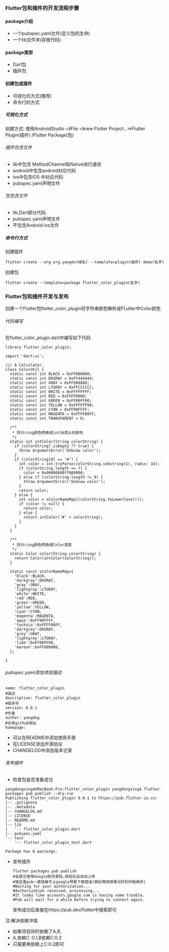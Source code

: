 ### Flutter包和插件的开发流程步骤

#### package介绍

- 一个pubspec.yaml文件(定义包的生命)
- 一个lib文件夹(存放代码)

#### package类型

- Dart包
- 插件包

#### 创建包或插件

- 可视化的方式(推荐)
- 命令行的方式

##### 可视化方式

创建方式: 使用AndroidStudio =》File =》new Flutter Project…=>Flutter Plugin(插件) /Flutter Package(包)

###### 插件包含文件

- lib中包含 MethodChannel和Native进行通信
- android中包含android对应代码
- ios中包含iOS 中对应代码
- pubspec.yaml声明文件

###### 包包含文件

- lib,Dart部分代码
- pubspec.yaml声明文件
- 不包含Android.ios文件

##### 命令行方式

创建插件

```
flutter create --org org.yangdx(域名) --template=plugin(插件) demo(名字)
```

创建包

```
flutter create --template=package flutter_color_plugin(名字)
```

### Flutter包和插件开发与发布

创建一个Flutter包flutter_color_plugin将字符串颜色解析成FLutter中Color颜色

###### 代码编写

在flutter_color_plugin.dart中编写如下代码

```
library flutter_color_plugin;

import 'dart:ui';

/// A Calculator.
class ColorUtil {
  static const int BLACK = 0xFF000000;
  static const int DKGRAY = 0xFF444444;
  static const int GRAY = 0xFF888888;
  static const int LTGRAY = 0xFFCCCCCC;
  static const int WHITE = 0xFFFFFFFF;
  static const int RED = 0xFFFF0000;
  static const int GREEN = 0xFF00FF00;
  static const int YELLOW = 0xFFFFFF00;
  static const int CYAN = 0xFF00FFFF;
  static const int MAGENTA = 0xFFFF00FF;
  static const int TRANSPARENT = 0;

  /**
   * 将String颜色转换成int16禁止的颜色
   */
  static int intColor(String colorString) {
    if (colorString?.isEmpty ?? true) {
      throw ArgumentError('Unknow color');
    }
    if (colorString[0] == '#') {
      int color = int.tryParse(colorString.substring(1), radix: 16);
      if (colorString.length == 7) {
        color = 0x00000000ff000000;
      } else if (colorString.length != 9) {
        throw ArgumentError('Unknow color');
      }
      return color;
    } else {
      int color = sColorNameMap[(colorString.toLowerCase())];
      if (color != null) {
        return color;
      } else {
        return intColor('#' + colorString);
      }
    }
  }

  /**
   * 将String颜色转换成Color类型
   */
  static Color color(String colorString) {
    return Color(intColor(colorString));
  }

  static const sColorNameMap={
    'black':BLACK,
    'darkgray':DKGRAY,
    'gray':GRAY,
    'lightgray':LTGRAY,
    'white':WHITE,
    'red':RED,
    'green':GREEN,
    'yellow':YELLOW,
    'cyan':CYAN,
    'magenta':MAGENTA,
    'aqua':0xFF00FFFF,
    'fuchsia':0xFFFF00FF,
    'dartgrey':DKGRAY,
    'grey':GRAY,
    'lightgrey':LTGRAY,
    'lime':0xFF00FF00,
    'maroon':0xFF800000,
  };

}
```



###### pubspec.yaml添加项目描述

```
name: flutter_color_plugin
#描述
description: flutter_color_plugin
#版本号
version: 0.0.1
#作者
author: yangdxg
#仓库github地址
homepage:
```

- 可以在README中添加使用手册
- 在LICENSE添加开源协议
- CHANGELOG中添加版本记录

###### 发布插件

- 检查包是否准备成功

```
yangdongxingdeMacBook-Pro:flutter_color_plugin yangdongxing$ flutter packages pub publish --dry-run
Publishing flutter_color_plugin 0.0.1 to https://pub.flutter-io.cn:
|-- .gitignore
|-- .metadata
|-- CHANGELOG.md
|-- LICENSE
|-- README.md
|-- lib
|   '-- flutter_color_plugin.dart
|-- pubspec.yaml
'-- test
    '-- flutter_color_plugin_test.dart

Package has 0 warnings.
```

- 发布插件

  ```
  flutter packages pub publish
  #会提示使用Google账号登陆,授权后会自动上传
  #我这里pub一直链接不上google导致下面错误(稍后等网络情况好的时候再传)
  #Waiting for your authorization...
  #Authorization received, processing...
  #It looks like accounts.google.com is having some trouble.
  #Pub will wait for a while before trying to connect again.
  ```

  发布成功后直接在https://pub.dev/flutter中搜索即可

注:解决依赖冲突

- 如果项目同时依赖了A,B,
- A,依赖C :0.1,B依赖C:0.2
- 只需要再依赖上C:0.2即可


